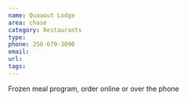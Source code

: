 ```yaml
---
name: Quaaout Lodge
area: chase
category: Restaurants
type:
phone: 250-679-3090
email:
url:
tags:
---
```


Frozen meal program, order online or over the phone
